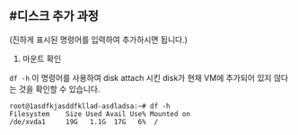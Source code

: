 ﻿#디스크 추가 과정
---
(진하게 표시된 명령어를 입력하여 추가하시면 됩니다.)

1. 마운트 확인

`df -h`
이 명령어를 사용하여 disk attach 시킨 disk가 현재 VM에 추가되어 있지 않다는 것을 확인할 수 있습니다.

```
root@1asdfkjasddfkllad-asdladsa:~# df -h
Filesystem    Size Used Avail Use% Mounted on
/de/xvda1     19G   1.1G  17G   6%  /
```
